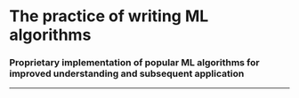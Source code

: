 # The practice of writing ML algorithms
### **Proprietary implementation of popular ML algorithms for improved understanding and subsequent application**
---

